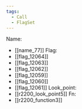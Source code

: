 ```yaml
---
tags:
  - Call
  - FlagSet
---
```

Name:
- [[name_77]]
Flag:
- [[flag_12064]]
- [[flag_12063]]
- [[flag_12062]]
- [[flag_12059]]
- [[flag_12060]]
- [[flag_12061]]
Look_point:
- [[r2200_look_point5]]
Fn:
- [[r2200_function3]]
